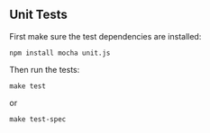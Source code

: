 
Unit Tests
----------

First make sure the test dependencies are installed:

```
npm install mocha unit.js
```

Then run the tests:
```
make test
```

or
```
make test-spec
```
